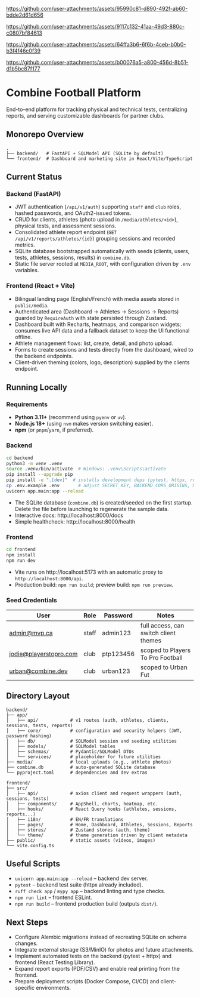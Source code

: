 


https://github.com/user-attachments/assets/95990c81-d890-492f-ab60-bdde2d61d656


https://github.com/user-attachments/assets/9117c132-41aa-49d3-880c-c0807bf84613



https://github.com/user-attachments/assets/64ffa3b6-6f6b-4ceb-b0b0-b3f4f46c0f39



https://github.com/user-attachments/assets/b00076a5-a800-456d-8b51-d1b5bc87f177



# Combine Football Platform

End-to-end platform for tracking physical and technical tests, centralizing reports, and serving customizable dashboards for partner clubs.

## Monorepo Overview

```
.
├── backend/   # FastAPI + SQLModel API (SQLite by default)
└── frontend/  # Dashboard and marketing site in React/Vite/TypeScript
```

## Current Status

### Backend (FastAPI)
- JWT authentication (`/api/v1/auth`) supporting `staff` and `club` roles, hashed passwords, and OAuth2-issued tokens.
- CRUD for clients, athletes (photo upload in `/media/athletes/<id>`), physical tests, and assessment sessions.
- Consolidated athlete report endpoint (`GET /api/v1/reports/athletes/{id}`) grouping sessions and recorded metrics.
- SQLite database bootstrapped automatically with seeds (clients, users, tests, athletes, sessions, results) in `combine.db`.
- Static file server rooted at `MEDIA_ROOT`, with configuration driven by `.env` variables.

### Frontend (React + Vite)
- Bilingual landing page (English/French) with media assets stored in `public/media`.
- Authenticated area (Dashboard → Athletes → Sessions → Reports) guarded by `RequireAuth` with state persisted through Zustand.
- Dashboard built with Recharts, heatmaps, and comparison widgets; consumes live API data and a fallback dataset to keep the UI functional offline.
- Athlete management flows: list, create, detail, and photo upload.
- Forms to create sessions and tests directly from the dashboard, wired to the backend endpoints.
- Client-driven theming (colors, logo, description) supplied by the clients endpoint.

## Running Locally

### Requirements
- **Python 3.11+** (recommend using `pyenv` or `uv`).
- **Node.js 18+** (using `nvm` makes version switching easier).
- **npm** (or `pnpm`/`yarn`, if preferred).

### Backend
```bash
cd backend
python3 -m venv .venv
source .venv/bin/activate  # Windows: .venv\Scripts\activate
pip install --upgrade pip
pip install -e ".[dev]"  # installs development deps (pytest, httpx, ruff, mypy)
cp .env.example .env       # adjust SECRET_KEY, BACKEND_CORS_ORIGINS, MEDIA_ROOT, etc.
uvicorn app.main:app --reload
```
- The SQLite database (`combine.db`) is created/seeded on the first startup. Delete the file before launching to regenerate the sample data.
- Interactive docs: http://localhost:8000/docs
- Simple healthcheck: http://localhost:8000/health

### Frontend
```bash
cd frontend
npm install
npm run dev
```
- Vite runs on http://localhost:5173 with an automatic proxy to `http://localhost:8000/api`.
- Production build: `npm run build`; preview build: `npm run preview`.

### Seed Credentials
| User | Role | Password | Notes |
|------|------|----------|-------|
| admin@mvp.ca | staff | admin123 | full access, can switch client themes |
| jodie@playerstopro.com | club | ptp123456 | scoped to Players To Pro Football |
| urban@combine.dev | club | urban123 | scoped to Urban Fut |

## Directory Layout

```
backend/
├── app/
│   ├── api/            # v1 routes (auth, athletes, clients, sessions, tests, reports)
│   ├── core/           # configuration and security helpers (JWT, password hashing)
│   ├── db/             # SQLModel session and seeding utilities
│   ├── models/         # SQLModel tables
│   ├── schemas/        # Pydantic/SQLModel DTOs
│   └── services/       # placeholder for future utilities
├── media/              # local uploads (e.g., athlete photos)
├── combine.db          # auto-generated SQLite database
└── pyproject.toml      # dependencies and dev extras

frontend/
├── src/
│   ├── api/            # axios client and request wrappers (auth, sessions, tests)
│   ├── components/     # AppShell, charts, heatmap, etc.
│   ├── hooks/          # React Query hooks (athletes, sessions, reports...)
│   ├── i18n/           # EN/FR translations
│   ├── pages/          # Home, Dashboard, Athletes, Sessions, Reports
│   ├── stores/         # Zustand stores (auth, theme)
│   └── theme/          # theme generation driven by client metadata
├── public/             # static assets (videos, images)
└── vite.config.ts
```

## Useful Scripts
- `uvicorn app.main:app --reload` – backend dev server.
- `pytest` – backend test suite (httpx already included).
- `ruff check app` / `mypy app` – backend linting and type checks.
- `npm run lint` – frontend ESLint.
- `npm run build` – frontend production build (outputs `dist/`).

## Next Steps
- Configure Alembic migrations instead of recreating SQLite on schema changes.
- Integrate external storage (S3/MinIO) for photos and future attachments.
- Implement automated tests on the backend (pytest + httpx) and frontend (React Testing Library).
- Expand report exports (PDF/CSV) and enable real printing from the frontend.
- Prepare deployment scripts (Docker Compose, CI/CD) and client-specific environments.
